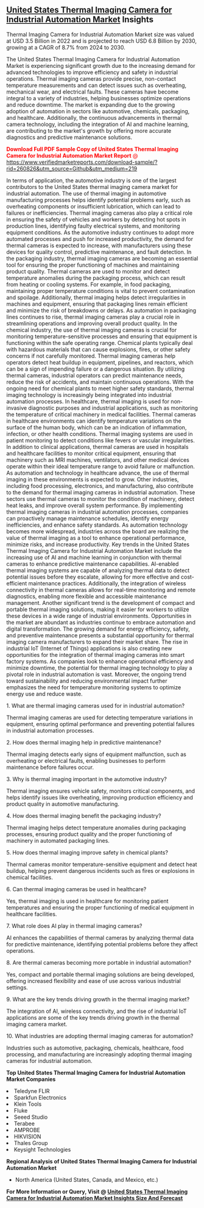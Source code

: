 <h2><a href="https://www.verifiedmarketreports.com/download-sample/?rid=260826&amp;utm_source=Github&amp;utm_medium=219" target="_blank">United States Thermal Imaging Camera for Industrial Automation Market</a> Insights</h2><p>Thermal Imaging Camera for Industrial Automation Market size was valued at USD 3.5 Billion in 2022 and is projected to reach USD 6.8 Billion by 2030, growing at a CAGR of 8.7% from 2024 to 2030.</p><p><p>The United States Thermal Imaging Camera for Industrial Automation Market is experiencing significant growth due to the increasing demand for advanced technologies to improve efficiency and safety in industrial operations. Thermal imaging cameras provide precise, non-contact temperature measurements and can detect issues such as overheating, mechanical wear, and electrical faults. These cameras have become integral to a variety of industries, helping businesses optimize operations and reduce downtime. The market is expanding due to the growing adoption of automation in sectors like automotive, chemicals, packaging, and healthcare. Additionally, the continuous advancements in thermal camera technology, including the integration of AI and machine learning, are contributing to the market's growth by offering more accurate diagnostics and predictive maintenance solutions. <p><span class=""><span style="color: #ff0000;"><strong>Download Full PDF Sample Copy of United States Thermal Imaging Camera for Industrial Automation Market Report</strong> @ </span><a href="https://www.verifiedmarketreports.com/download-sample/?rid=260826&amp;utm_source=Github&amp;utm_medium=219" target="_blank">https://www.verifiedmarketreports.com/download-sample/?rid=260826&amp;utm_source=Github&amp;utm_medium=219</a></span></p> In terms of application, the automotive industry is one of the largest contributors to the United States thermal imaging camera market for industrial automation. The use of thermal imaging in automotive manufacturing processes helps identify potential problems early, such as overheating components or insufficient lubrication, which can lead to failures or inefficiencies. Thermal imaging cameras also play a critical role in ensuring the safety of vehicles and workers by detecting hot spots in production lines, identifying faulty electrical systems, and monitoring equipment conditions. As the automotive industry continues to adopt more automated processes and push for increased productivity, the demand for thermal cameras is expected to increase, with manufacturers using these devices for quality control, predictive maintenance, and fault detection. In the packaging industry, thermal imaging cameras are becoming an essential tool for ensuring the proper functioning of machines and maintaining product quality. Thermal cameras are used to monitor and detect temperature anomalies during the packaging process, which can result from heating or cooling systems. For example, in food packaging, maintaining proper temperature conditions is vital to prevent contamination and spoilage. Additionally, thermal imaging helps detect irregularities in machines and equipment, ensuring that packaging lines remain efficient and minimize the risk of breakdowns or delays. As automation in packaging lines continues to rise, thermal imaging cameras play a crucial role in streamlining operations and improving overall product quality. In the chemical industry, the use of thermal imaging cameras is crucial for monitoring temperature-sensitive processes and ensuring that equipment is functioning within the safe operating range. Chemical plants typically deal with hazardous materials that can cause explosions, fires, or other safety concerns if not carefully monitored. Thermal imaging cameras help operators detect heat buildup in equipment, pipelines, and reactors, which can be a sign of impending failure or a dangerous situation. By utilizing thermal cameras, industrial operators can predict maintenance needs, reduce the risk of accidents, and maintain continuous operations. With the ongoing need for chemical plants to meet higher safety standards, thermal imaging technology is increasingly being integrated into industrial automation processes. In healthcare, thermal imaging is used for non-invasive diagnostic purposes and industrial applications, such as monitoring the temperature of critical machinery in medical facilities. Thermal cameras in healthcare environments can identify temperature variations on the surface of the human body, which can be an indication of inflammation, infection, or other health conditions. Thermal imaging systems are used in patient monitoring to detect conditions like fevers or vascular irregularities. In addition to clinical applications, thermal cameras are used in hospitals and healthcare facilities to monitor critical equipment, ensuring that machinery such as MRI machines, ventilators, and other medical devices operate within their ideal temperature range to avoid failure or malfunction. As automation and technology in healthcare advance, the use of thermal imaging in these environments is expected to grow. Other industries, including food processing, electronics, and manufacturing, also contribute to the demand for thermal imaging cameras in industrial automation. These sectors use thermal cameras to monitor the condition of machinery, detect heat leaks, and improve overall system performance. By implementing thermal imaging cameras in industrial automation processes, companies can proactively manage maintenance schedules, identify energy inefficiencies, and enhance safety standards. As automation technology becomes more widespread, industries across the board are realizing the value of thermal imaging as a tool to enhance operational performance, minimize risks, and increase productivity. Key trends in the United States Thermal Imaging Camera for Industrial Automation Market include the increasing use of AI and machine learning in conjunction with thermal cameras to enhance predictive maintenance capabilities. AI-enabled thermal imaging systems are capable of analyzing thermal data to detect potential issues before they escalate, allowing for more effective and cost-efficient maintenance practices. Additionally, the integration of wireless connectivity in thermal cameras allows for real-time monitoring and remote diagnostics, enabling more flexible and accessible maintenance management. Another significant trend is the development of compact and portable thermal imaging solutions, making it easier for workers to utilize these devices in a wide range of industrial environments. Opportunities in the market are abundant as industries continue to embrace automation and digital transformation. The growing demand for energy efficiency, safety, and preventive maintenance presents a substantial opportunity for thermal imaging camera manufacturers to expand their market share. The rise in industrial IoT (Internet of Things) applications is also creating new opportunities for the integration of thermal imaging cameras into smart factory systems. As companies look to enhance operational efficiency and minimize downtime, the potential for thermal imaging technology to play a pivotal role in industrial automation is vast. Moreover, the ongoing trend toward sustainability and reducing environmental impact further emphasizes the need for temperature monitoring systems to optimize energy use and reduce waste. <p>1. What are thermal imaging cameras used for in industrial automation?</p> <p>Thermal imaging cameras are used for detecting temperature variations in equipment, ensuring optimal performance and preventing potential failures in industrial automation processes.</p> <p>2. How does thermal imaging help in predictive maintenance?</p> <p>Thermal imaging detects early signs of equipment malfunction, such as overheating or electrical faults, enabling businesses to perform maintenance before failures occur.</p> <p>3. Why is thermal imaging important in the automotive industry?</p> <p>Thermal imaging ensures vehicle safety, monitors critical components, and helps identify issues like overheating, improving production efficiency and product quality in automotive manufacturing.</p> <p>4. How does thermal imaging benefit the packaging industry?</p> <p>Thermal imaging helps detect temperature anomalies during packaging processes, ensuring product quality and the proper functioning of machinery in automated packaging lines.</p> <p>5. How does thermal imaging improve safety in chemical plants?</p> <p>Thermal cameras monitor temperature-sensitive equipment and detect heat buildup, helping prevent dangerous incidents such as fires or explosions in chemical facilities.</p> <p>6. Can thermal imaging cameras be used in healthcare?</p> <p>Yes, thermal imaging is used in healthcare for monitoring patient temperatures and ensuring the proper functioning of medical equipment in healthcare facilities.</p> <p>7. What role does AI play in thermal imaging cameras?</p> <p>AI enhances the capabilities of thermal cameras by analyzing thermal data for predictive maintenance, identifying potential problems before they affect operations.</p> <p>8. Are thermal cameras becoming more portable in industrial automation?</p> <p>Yes, compact and portable thermal imaging solutions are being developed, offering increased flexibility and ease of use across various industrial settings.</p> <p>9. What are the key trends driving growth in the thermal imaging market?</p> <p>The integration of AI, wireless connectivity, and the rise of industrial IoT applications are some of the key trends driving growth in the thermal imaging camera market.</p> <p>10. What industries are adopting thermal imaging cameras for automation?</p> <p>Industries such as automotive, packaging, chemicals, healthcare, food processing, and manufacturing are increasingly adopting thermal imaging cameras for industrial automation.</p></p><p><strong>Top United States Thermal Imaging Camera for Industrial Automation Market Companies</strong></p><div data-test-id=""><p><li>Teledyne FLIR</li><li> Sparkfun Electronics</li><li> Klein Tools</li><li> Fluke</li><li> Seeed Studio</li><li> Terabee</li><li> AMPROBE</li><li> HIKVISION</li><li> Thales Group</li><li> Keysight Technologies</li></p><div><strong>Regional Analysis of&nbsp;United States Thermal Imaging Camera for Industrial Automation Market</strong></div><ul><li dir="ltr"><p dir="ltr">North America&nbsp;(United States, Canada, and Mexico, etc.)</p></li></ul><p><strong>For More Information or Query, Visit @&nbsp;</strong><strong><a href="https://www.verifiedmarketreports.com/product/thermal-imaging-camera-for-industrial-automation-market/?utm_source=Github&amp;utm_medium=219" target="_blank">United States Thermal Imaging Camera for Industrial Automation Market Insights Size And Forecast</a></strong></p></div>
